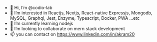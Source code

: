 - 👋 Hi, I’m @codio-lab
- 👀 I’m interested in Reactjs, Nextjs, React-native Expressjs, Mongodb, MySQL, Graphql, Jest, Enzyme, Typescript, Docker, PWA ...etc
- 🌱 I’m currently learning nodejs
- 💞️ I’m looking to collaborate on mern stack development 
- 📫 you can contact on https://www.linkedin.com/in/akram20

<!---
codio-lab/codio-lab is a ✨ special ✨ repository because its `README.md` (this file) appears on your GitHub profile.
You can click the Preview link to take a look at your changes.
--->
